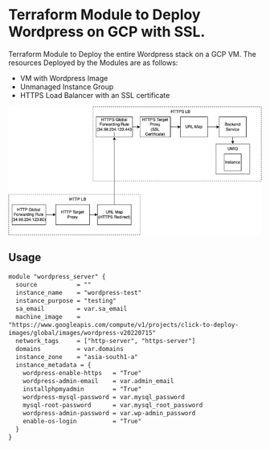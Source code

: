 # Terraform Module to Deploy Wordpress on GCP with SSL.

Terraform Module to Deploy the entire Wordpress stack on a GCP VM. The resources Deployed by the Modules are as follows:

- VM with Wordpress Image
- Unmanaged Instance Group
- HTTPS Load Balancer with an SSL certificate

![GCP Resources Deployed](wordpress-terraform.jpg?raw=true)

## Usage

```HCL
module "wordpress_server" {
  source           = ""
  instance_name    = "wordpress-test"
  instance_purpose = "testing"
  sa_email         = var.sa_email
  machine_image    = "https://www.googleapis.com/compute/v1/projects/click-to-deploy-images/global/images/wordpress-v20220715"
  network_tags     = ["http-server", "https-server"]
  domains          = var.domains
  instance_zone    = "asia-south1-a"
  instance_metadata = {
    wordpress-enable-https   = "True"
    wordpress-admin-email    = var.admin_email
    installphpmyadmin        = "True"
    wordpress-mysql-password = var.mysql_password
    mysql-root-password      = var.mysql_root_password
    wordpress-admin-password = var.wp-admin_password
    enable-os-login          = "True"
  }
}
```
